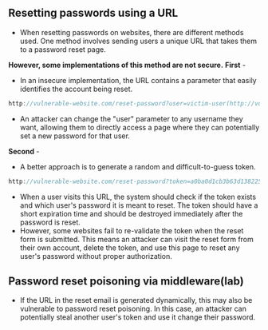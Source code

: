 ## Resetting passwords using a URL
- When resetting passwords on websites, there are different methods used. One method involves sending users a unique URL that takes them to a password reset page.

**However, some implementations of this method are not secure.**
**First** - 
- In an insecure implementation, the URL contains a parameter that easily identifies the account being reset.
```js
http://vulnerable-website.com/reset-password?user=victim-user(http://vulnerable-website.com/reset-password?user=victim-user.
```
- An attacker can change the "user" parameter to any username they want, allowing them to directly access a page where they can potentially set a new password for that user.

**Second** - 
- A better approach is to generate a random and difficult-to-guess token.
```js
http://vulnerable-website.com/reset-password?token=a0ba0d1cb3b63d13822572fcff1a241895d893f659164d4cc550b421ebdd48a8.
```
- When a user visits this URL, the system should check if the token exists and which user's password it is meant to reset. The token should have a short expiration time and should be destroyed immediately after the password is reset.
- However, some websites fail to re-validate the token when the reset form is submitted. This means an attacker can visit the reset form from their own account, delete the token, and use this page to reset any user's password without proper authorization.

## Password reset poisoning via middleware(lab)
- If the URL in the reset email is generated dynamically, this may also be vulnerable to password reset poisoning. In this case, an attacker can potentially steal another user's token and use it change their password.